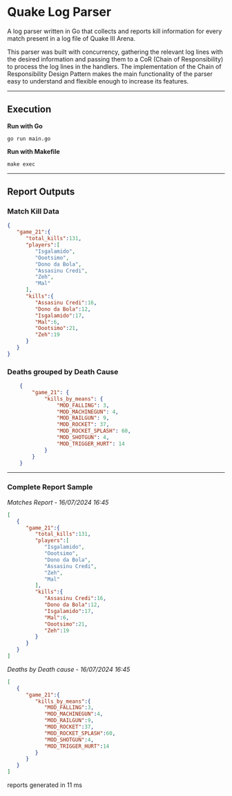 # Quake Log Parser

A log parser written in Go that collects and reports kill information for every match present in a log file of Quake III Arena.

This parser was built with concurrency, gathering the relevant log lines with the desired information and passing them
to a CoR (Chain of Responsibility) to process the log lines in the handlers. The implementation of the Chain of Responsibility Design Pattern 
makes the main functionality of the parser easy to understand and flexible enough to increase its features.

---

## Execution

**Run with Go**

``go run main.go``

**Run with Makefile**

``make exec``




---

## Report Outputs

### Match Kill Data

```json
{
   "game_21":{
      "total_kills":131,
      "players":[
         "Isgalamido",
         "Oootsimo",
         "Dono da Bola",
         "Assasinu Credi",
         "Zeh",
         "Mal"
      ],
      "kills":{
         "Assasinu Credi":16,
         "Dono da Bola":12,
         "Isgalamido":17,
         "Mal":6,
         "Oootsimo":21,
         "Zeh":19
      }
   }
}
```

### Deaths grouped by Death Cause

```json
    {
        "game_21": {
            "kills_by_means": {
                "MOD_FALLING": 3,
                "MOD_MACHINEGUN": 4,
                "MOD_RAILGUN": 9,
                "MOD_ROCKET": 37,
                "MOD_ROCKET_SPLASH": 60,
                "MOD_SHOTGUN": 4,
                "MOD_TRIGGER_HURT": 14
            }
        }
    }
```

---


### Complete Report Sample

_Matches Report - 16/07/2024 16:45_
```json
[
   {
      "game_21":{
         "total_kills":131,
         "players":[
            "Isgalamido",
            "Oootsimo",
            "Dono da Bola",
            "Assasinu Credi",
            "Zeh",
            "Mal"
         ],
         "kills":{
            "Assasinu Credi":16,
            "Dono da Bola":12,
            "Isgalamido":17,
            "Mal":6,
            "Oootsimo":21,
            "Zeh":19
         }
      }
   }
]
```
_Deaths by Death cause - 16/07/2024 16:45_

```json
[
   {
      "game_21":{
         "kills_by_means":{
            "MOD_FALLING":3,
            "MOD_MACHINEGUN":4,
            "MOD_RAILGUN":9,
            "MOD_ROCKET":37,
            "MOD_ROCKET_SPLASH":60,
            "MOD_SHOTGUN":4,
            "MOD_TRIGGER_HURT":14
         }
      }
   }
]
```

reports generated in 11 ms